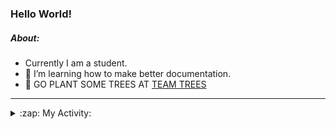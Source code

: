 ### Hello World!

##### About:
- Currently I am a student.
- 🌱 I’m learning how to make better documentation.
- 🌱 GO PLANT SOME TREES AT [TEAM TREES](https://teamtrees.org/)

---
<details>
  <summary>:zap: My Activity:</summary>
  
<!--START_SECTION:waka-->
![Code Time](http://img.shields.io/badge/Code%20Time-1%2C142%20hrs%2033%20mins-blue)

**I'm a Night 🦉** 

```text
🌞 Morning                1523 commits        ██░░░░░░░░░░░░░░░░░░░░░░░   09.50 % 
🌆 Daytime                5596 commits        █████████░░░░░░░░░░░░░░░░   34.91 % 
🌃 Evening                4597 commits        ███████░░░░░░░░░░░░░░░░░░   28.68 % 
🌙 Night                  4312 commits        ███████░░░░░░░░░░░░░░░░░░   26.90 % 
```
📅 **I'm Most Productive on Wednesday** 

```text
Monday                   2372 commits        ████░░░░░░░░░░░░░░░░░░░░░   14.80 % 
Tuesday                  2121 commits        ███░░░░░░░░░░░░░░░░░░░░░░   13.23 % 
Wednesday                3704 commits        ██████░░░░░░░░░░░░░░░░░░░   23.11 % 
Thursday                 2025 commits        ███░░░░░░░░░░░░░░░░░░░░░░   12.63 % 
Friday                   1565 commits        ██░░░░░░░░░░░░░░░░░░░░░░░   09.76 % 
Saturday                 1419 commits        ██░░░░░░░░░░░░░░░░░░░░░░░   08.85 % 
Sunday                   2822 commits        ████░░░░░░░░░░░░░░░░░░░░░   17.61 % 
```


📊 **This Week I Spent My Time On** 

```text
🔥 Editors: 
VS Code                  6 hrs 21 mins       █████████████████████████   100.00 % 

🐱‍💻 Projects: 
giveth-dapps-v2          3 hrs 33 mins       ██████████████░░░░░░░░░░░   55.98 % 
praise                   2 hrs 30 mins       ██████████░░░░░░░░░░░░░░░   39.41 % 
impact-graph             17 mins             █░░░░░░░░░░░░░░░░░░░░░░░░   04.61 % 
```


 Last Updated on 29/06/2023 10:09:55 UTC
<!--END_SECTION:waka-->
</details>

